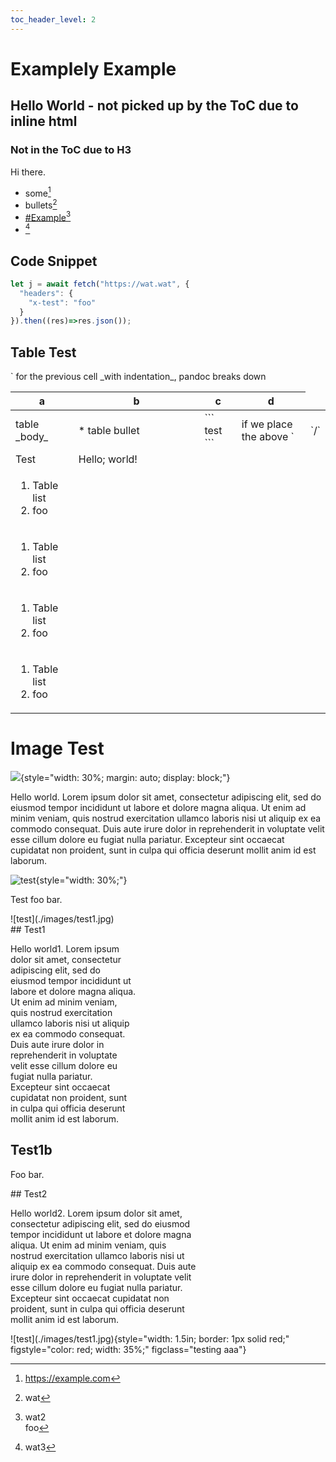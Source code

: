 ```yaml
---
toc_header_level: 2
---
```


# Examplely Example

<h2 id="wat">Hello World - not picked up by the ToC due to inline html</h2>

### Not in the ToC due to H3

Hi there.

* some[^aaa]
* bullets[^bbb]
* <a href="#example">#Example</a>[^ccc]
* <a href="#wat" class="title"></a>[^ddd]

[^aaa]: <https://example.com>
[^bbb]: wat
[^ccc]: wat2<br>foo
[^ddd]: wat3

## Code Snippet

```js
let j = await fetch("https://wat.wat", {
  "headers": {
    "x-test": "foo"
  }
}).then((res)=>res.json());
```

## Table Test

<table>
  <thead>
    <tr>
      <th style="width: 20%">a</th>
      <th style="width: 40%">b</th>
      <th>c</th>
      <th>d</th>
    </tr>
  </thead>
  <tbody>
    <tr>
      <td>table _body_</td>
      <td>
* table bullet
      </td>
<td>
```
test
```
</td>
      <td>if we place the above `<td>`/`</td>` for the previous cell _with indentation_, pandoc breaks down</td>
    </tr>
    <tr>
      <td>Test</td><td>Hello; world!</td><td></td><td></td>
    </tr>
    <tr>
      <td><ol><li>Table list</li><li>foo</li></ol></td><td></td><td></td><td></td>
    </tr>
    <tr>
      <td><ol><li>Table list</li><li>foo</li></ol></td><td></td><td></td><td></td>
    </tr>
    <tr>
      <td><ol><li>Table list</li><li>foo</li></ol></td><td></td><td></td><td></td>
    </tr>
    <tr>
      <td><ol><li>Table list</li><li>foo</li></ol></td><td></td><td></td><td></td>
    </tr>
  </tbody>
</table>

# Image Test

![](./images/test1.jpg){style="width: 30%; margin: auto; display: block;"}

Hello world. Lorem ipsum dolor sit amet, consectetur adipiscing elit, sed do
eiusmod tempor incididunt ut labore et dolore magna aliqua. Ut enim ad minim
veniam, quis nostrud exercitation ullamco laboris nisi ut aliquip ex ea commodo
consequat. Duis aute irure dolor in reprehenderit in voluptate velit esse
cillum dolore eu fugiat nulla pariatur. Excepteur sint occaecat cupidatat non
proident, sunt in culpa qui officia deserunt mollit anim id est laborum.

![test](./images/test1.jpg){style="width: 30%;"}

Test foo bar.

<div class="two-col-fig">
![test](./images/test1.jpg)
<div style="width: 40%">
## Test1

Hello world1. Lorem ipsum dolor sit amet, consectetur adipiscing elit, sed do
eiusmod tempor incididunt ut labore et dolore magna aliqua. Ut enim ad minim
veniam, quis nostrud exercitation ullamco laboris nisi ut aliquip ex ea commodo
consequat. Duis aute irure dolor in reprehenderit in voluptate velit esse
cillum dolore eu fugiat nulla pariatur. Excepteur sint occaecat cupidatat non
proident, sunt in culpa qui officia deserunt mollit anim id est laborum.

## Test1b

Foo bar.
</div>
</div>

<div class="two-col-fig">
<div style="width: 60%">
## Test2

Hello world2. Lorem ipsum dolor sit amet, consectetur adipiscing elit, sed do
eiusmod tempor incididunt ut labore et dolore magna aliqua. Ut enim ad minim
veniam, quis nostrud exercitation ullamco laboris nisi ut aliquip ex ea commodo
consequat. Duis aute irure dolor in reprehenderit in voluptate velit esse
cillum dolore eu fugiat nulla pariatur. Excepteur sint occaecat cupidatat non
proident, sunt in culpa qui officia deserunt mollit anim id est laborum.
</div>
![test](./images/test1.jpg){style="width: 1.5in; border: 1px solid red;" figstyle="color: red; width: 35%;" figclass="testing aaa"}
</div>

